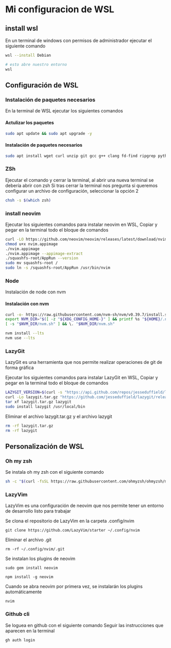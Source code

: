 # Mi configuracion de WSL

## install wsl

En un terminal de windows con permisos de administrador ejecutar el siguiente comando

```bash
wsl --install Debian

# esto abre nuestro entorno
wsl
```

## Configuración de WSL

### Instalación de paquetes necesarios

En la terminal de WSL ejecutar los siguientes comandos

#### Actulizar los paquetes

```bash
sudo apt update && sudo apt upgrade -y
```

#### Instalación de paquetes necesarios

```bash
sudo apt install wget curl unzip git gcc g++ clang fd-find ripgrep python3 python3-pip pipx gh net-tools zsh ruby ruby-dev neofetch build-essential gdb ssh man-db manpages-dev xclip -y
```

### ZSh

Ejecutar el comando y cerrar la terminal, al abrir una nueva terminal se debería abrir con zsh
Si tras cerrar la terminal nos pregunta si queremos configurar un archivo de configuración, seleccionar la opción 2

```bash
chsh -s $(which zsh)
```

### install neovim

Ejecutar los siguientes comandos para instalar neovim en WSL, Copiar y pegar en la terminal todo el bloque de comandos

```bash
curl -LO https://github.com/neovim/neovim/releases/latest/download/nvim.appimage
chmod u+x nvim.appimage
./nvim.appimage
./nvim.appimage --appimage-extract
./squashfs-root/AppRun --version
sudo mv squashfs-root /
sudo ln -s /squashfs-root/AppRun /usr/bin/nvim

```

### Node

Instalación de node con nvm

#### Instalación con nvm

```bash
curl -o- https://raw.githubusercontent.com/nvm-sh/nvm/v0.39.7/install.sh | bash
export NVM_DIR="$([ -z "${XDG_CONFIG_HOME-}" ] && printf %s "${HOME}/.nvm" || printf %s "${XDG_CONFIG_HOME}/nvm")"
[ -s "$NVM_DIR/nvm.sh" ] && \. "$NVM_DIR/nvm.sh"
```

```bash
nvm install --lts
nvm use --lts
```

### LazyGit

LazyGit es una herramienta que nos permite realizar operaciones de git de forma gráfica

Ejecutar los siguientes comandos para instalar LazyGit en WSL, Copiar y pegar en la terminal todo el bloque de comandos

```bash
LAZYGIT_VERSION=$(curl -s "https://api.github.com/repos/jesseduffield/lazygit/releases/latest" | grep -Po '"tag_name": "v\K[^"]*')
curl -Lo lazygit.tar.gz "https://github.com/jesseduffield/lazygit/releases/latest/download/lazygit_${LAZYGIT_VERSION}_Linux_x86_64.tar.gz"
tar xf lazygit.tar.gz lazygit
sudo install lazygit /usr/local/bin
```

Eliminar el archivo lazygit.tar.gz y el archivo lazygit

```bash
rm -rf lazygit.tar.gz
rm -rf lazygit
```

## Personalización de WSL

### Oh my zsh

Se instala oh my zsh con el siguiente comando

```bash
sh -c "$(curl -fsSL https://raw.githubusercontent.com/ohmyzsh/ohmyzsh/master/tools/install.sh)"
```

### LazyVim

LazyVim es una configuración de neovim que nos permite tener un entorno de desarrollo listo para trabajar

Se clona el repositorio de LazyVim en la carpeta .config/nvim

```shell
git clone https://github.com/LazyVim/starter ~/.config/nvim
```

Eliminar el archivo .git

```shell
rm -rf ~/.config/nvim/.git
```

Se instalan los plugins de neovim

```shell
sudo gem install neovim
```

```shell
npm install -g neovim
```

Cuando se abra neovim por primera vez, se instalarán los plugins automáticamente

```shell
nvim
```

### Github cli

Se loguea en github con el siguiente comando
Seguir las instrucciones que aparecen en la terminal

```bash
gh auth login
```
